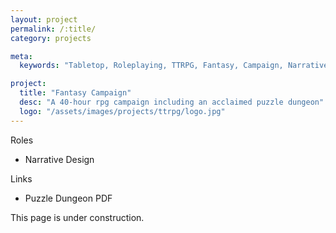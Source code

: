 ```yaml
---
layout: project
permalink: /:title/
category: projects

meta:
  keywords: "Tabletop, Roleplaying, TTRPG, Fantasy, Campaign, Narrative Design"

project:
  title: "Fantasy Campaign"
  desc: "A 40-hour rpg campaign including an acclaimed puzzle dungeon"
  logo: "/assets/images/projects/ttrpg/logo.jpg"
---
```

Roles
- Narrative Design

Links
- Puzzle Dungeon PDF

<!-- FACTSHEET END -->

This page is under construction.